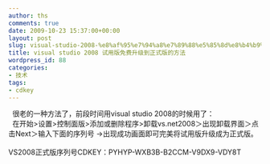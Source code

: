 ```yaml
---
author: ths
comments: true
date: 2009-10-23 15:37:00+00:00
layout: post
slug: visual-studio-2008-%e8%af%95%e7%94%a8%e7%89%88%e5%85%8d%e8%b4%b9%e5%8d%87%e7%ba%a7%e5%88%b0%e6%ad%a3%e5%bc%8f%e7%89%88%e7%9a%84%e6%96%b9%e6%b3%95
title: visual studio 2008 试用版免费升级到正式版的方法
wordpress_id: 88
categories:
- 技术
tags:
- cdkey
---
```


  很老的一种方法了，前段时间用visual studio 2008的时候用了：<br/>
 
在开始>设置>控制面版>添加或删除程序>卸载vs.net2008＞出现卸载界面＞点击Next＞输入下面的序列号
->出现成功画面即可完美将试用版升级成为正式版。<br/><br/>
VS2008正式版序列号CDKEY：PYHYP-WXB3B-B2CCM-V9DX9-VDY8T<br/>



